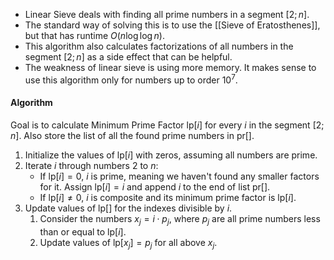 - Linear Sieve deals with finding all prime numbers in a segment $[2; n]$.
- The standard way of solving this is to use the [[Sieve of Eratosthenes]], but that has runtime $O(n\log\log n)$.
- This algorithm also calculates factorizations of all numbers in the segment $[2; n]$ as a side effect that can be helpful.
- The weakness of linear sieve is using more memory. It makes sense to use this algorithm only for numbers up to order $10^7$.
#### Algorithm
Goal is to calculate Minimum Prime Factor $\text{lp}[i]$ for every $i$ in the segment $[2; n]$. Also store the list of all the found prime numbers in $\text{pr}[]$.
1. Initialize the values of $\text{lp}[i]$ with zeros, assuming all numbers are prime.
2. Iterate $i$ through numbers $2$ to $n$:
	- If $\text{lp}[i] = 0$, $i$ is prime, meaning we haven't found any smaller factors for it. Assign $\text{lp}[i] = i$ and append $i$ to the end of list $\text{pr}[]$.
	- If $\text{lp}[i] \ne 0$, $i$ is composite and its minimum prime factor is $\text{lp}[i]$.
3. Update values of $\text{lp}[]$ for the indexes divisible by $i$.
	1. Consider the numbers $x_j = i\cdot p_j$, where $p_j$ are all prime numbers less than or equal to $\text{lp}[i]$.
	2. Update values of $\text{lp}[x_j] = p_j$ for all above $x_j$.
	